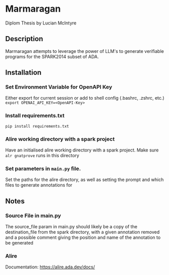 # Marmaragan
Diplom Thesis by Lucian McIntyre

## Description
Marmaragan attempts to leverage the power of LLM's to generate verifiable programs for the SPARK2014 subset of ADA.


## Installation

### Set Environment Variable for OpenAPI Key

Either export for current session or add to shell config (.bashrc, .zshrc, etc.)   
```export OPENAI_API_KEY=<OpenAPI-Key>```


 ### Install requirements.txt

```pip install requirements.txt```


### Alire working directory with a spark project

Have an initialised alire working directory with a spark project. Make sure ```alr gnatprove``` runs in this directory


### Set parameters in ```main.py``` file. 

Set the paths for the alire directory, as well as setting the prompt and which files to generate annotations for


## Notes

### Source File in main.py
The source_file param in main.py should likely be a copy of the destination_file from the spark directory, with a given annotation removed and a possible comment giving the position and name of the annotation to be generated

### Alire
Documentation: https://alire.ada.dev/docs/



